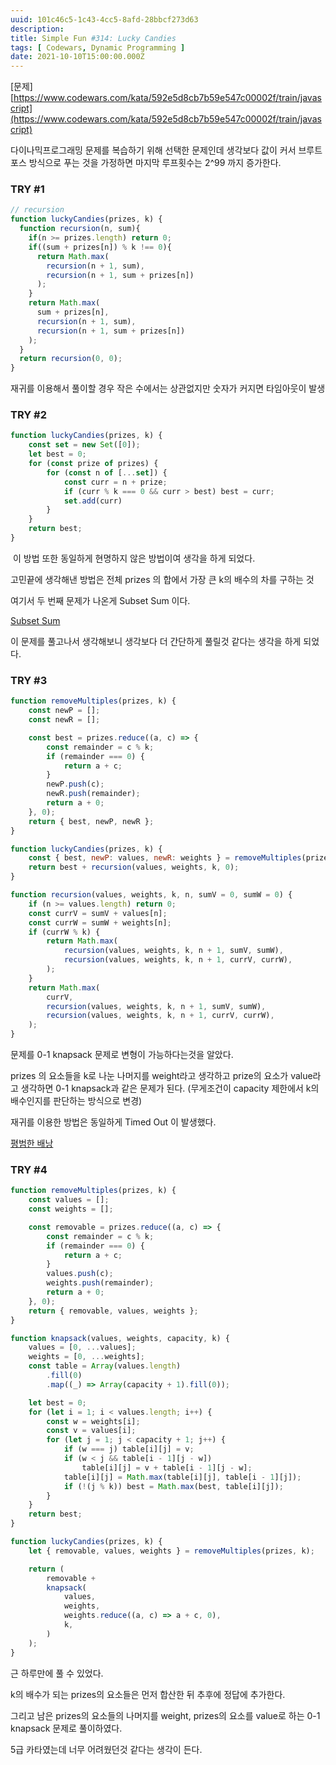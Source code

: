 ```yaml
---
uuid: 101c46c5-1c43-4cc5-8afd-28bbcf273d63
description: 
title: Simple Fun #314: Lucky Candies
tags: [ Codewars, Dynamic Programming ]
date: 2021-10-10T15:00:00.000Z
---
```








[문제] [https://www.codewars.com/kata/592e5d8cb7b59e547c00002f/train/javascript](https://www.codewars.com/kata/592e5d8cb7b59e547c00002f/train/javascript)

다이나믹프로그래밍 문제를 복습하기 위해 선택한 문제인데 생각보다 값이 커서 브루트포스 방식으로 푸는 것을 가정하면 마지막 루프횟수는 2^99 까지 증가한다.

### TRY #1

```jsx
// recursion
function luckyCandies(prizes, k) {
  function recursion(n, sum){
    if(n >= prizes.length) return 0;
    if((sum + prizes[n]) % k !== 0){
      return Math.max(
        recursion(n + 1, sum),
        recursion(n + 1, sum + prizes[n])
      );
    }
    return Math.max(
      sum + prizes[n],
      recursion(n + 1, sum),
      recursion(n + 1, sum + prizes[n])
    );
  }
  return recursion(0, 0);
}
```

재귀를 이용해서 풀이할 경우 작은 수에서는 상관없지만 숫자가 커지면 타임아웃이 발생

### TRY #2

```jsx
function luckyCandies(prizes, k) {
    const set = new Set([0]);
    let best = 0;
    for (const prize of prizes) {
        for (const n of [...set]) {
            const curr = n + prize;
            if (curr % k === 0 && curr > best) best = curr;
            set.add(curr)
        }
    }
    return best;
}
```

 이 방법 또한 동일하게 현명하지 않은 방법이여 생각을 하게 되었다.

고민끝에 생각해낸 방법은 전체 prizes 의 합에서 가장 큰 k의 배수의 차를 구하는 것

여기서 두 번째 문제가 나온게 Subset Sum 이다.

[Subset Sum](Subset%20Sum%20dad3efd7a56b41aea0e4aee7fa10e8a5.md)

이 문제를 풀고나서 생각해보니 생각보다 더 간단하게 풀릴것 같다는 생각을 하게 되었다.

### TRY #3

```jsx
function removeMultiples(prizes, k) {
    const newP = [];
    const newR = [];

    const best = prizes.reduce((a, c) => {
        const remainder = c % k;
        if (remainder === 0) {
            return a + c;
        }
        newP.push(c);
        newR.push(remainder);
        return a + 0;
    }, 0);
    return { best, newP, newR };
}

function luckyCandies(prizes, k) {
    const { best, newP: values, newR: weights } = removeMultiples(prizes, k);
    return best + recursion(values, weights, k, 0);
}

function recursion(values, weights, k, n, sumV = 0, sumW = 0) {
    if (n >= values.length) return 0;
    const currV = sumV + values[n];
    const currW = sumW + weights[n];
    if (currW % k) {
        return Math.max(
            recursion(values, weights, k, n + 1, sumV, sumW),
            recursion(values, weights, k, n + 1, currV, currW),
        );
    }
    return Math.max(
        currV,
        recursion(values, weights, k, n + 1, sumV, sumW),
        recursion(values, weights, k, n + 1, currV, currW),
    );
}
```

문제를 0-1 knapsack 문제로 변형이 가능하다는것을 알았다.

prizes 의 요소들을 k로 나눈 나머지를 weight라고 생각하고 prize의 요소가 value라고 생각하면 0-1 knapsack과 같은 문제가 된다. (무게조건이 capacity 제한에서  k의 배수인지를 판단하는 방식으로 변경)

재귀를 이용한 방법은 동일하게 Timed Out 이 발생했다.

[평범한 배낭](%E1%84%91%E1%85%A7%E1%86%BC%E1%84%87%E1%85%A5%E1%86%B7%E1%84%92%E1%85%A1%E1%86%AB%20%E1%84%87%E1%85%A2%E1%84%82%E1%85%A1%E1%86%BC%2048fbf9ff064f4c66ba7e0f70f7f37359.md)

### TRY #4

```jsx
function removeMultiples(prizes, k) {
    const values = [];
    const weights = [];

    const removable = prizes.reduce((a, c) => {
        const remainder = c % k;
        if (remainder === 0) {
            return a + c;
        }
        values.push(c);
        weights.push(remainder);
        return a + 0;
    }, 0);
    return { removable, values, weights };
}

function knapsack(values, weights, capacity, k) {
    values = [0, ...values];
    weights = [0, ...weights];
    const table = Array(values.length)
        .fill(0)
        .map((_) => Array(capacity + 1).fill(0));

    let best = 0;
    for (let i = 1; i < values.length; i++) {
        const w = weights[i];
        const v = values[i];
        for (let j = 1; j < capacity + 1; j++) {
            if (w === j) table[i][j] = v;
            if (w < j && table[i - 1][j - w])
                table[i][j] = v + table[i - 1][j - w];
            table[i][j] = Math.max(table[i][j], table[i - 1][j]);
            if (!(j % k)) best = Math.max(best, table[i][j]);
        }
    }
    return best;
}

function luckyCandies(prizes, k) {
    let { removable, values, weights } = removeMultiples(prizes, k);

    return (
        removable +
        knapsack(
            values,
            weights,
            weights.reduce((a, c) => a + c, 0),
            k,
        )
    );
}
```

근 하루만에 풀 수 있었다.

k의 배수가 되는 prizes의 요소들은 먼저 합산한 뒤 추후에 정답에 추가한다.

그리고 남은 prizes의 요소들의 나머지를 weight, prizes의 요소를 value로 하는 0-1 knapsack 문제로 풀이하였다.

5급 카타였는데 너무 어려웠던것 같다는 생각이 든다.